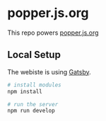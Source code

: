 # popper.js.org

This repo powers [popper.js.org](https://popper.js.org/)

## Local Setup

The webiste is using [Gatsby](https://www.gatsbyjs.com/).

```sh
# install modules
npm install

# run the server
npm run develop
```